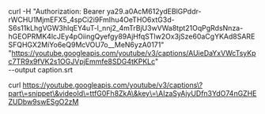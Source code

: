 curl -H "Authorization: Bearer ya29.a0AcM612ydEBlGPddr-rWCHU1MjmEFX5_4spCi2i9FmIhu4OeTHO6xtG3d-S6s11kLhgVGW3hIqEY4uT-l_nnj2_4mTrBjU3wVWa8tpt21OqPgRdsNnza-hGEOPRMK4lcJEy4pOiingQyefgy89AjHfqSTlw2Ox3jSze60aCgYKAd8SARESFQHGX2MiYo6eQ9McVOU7o__MeN6yzA0171" \
  "https://youtube.googleapis.com/youtube/v3/captions/AUieDaYxVWcTsyKpc7TR9x9fVK2s1OGJVpjEmmfe8SDG4tKPKLc" \
  --output caption.srt

curl https://youtube.googleapis.com/youtube/v3/captions\?part\=snippet\&videoId\=ttfG0Fh8ZkA\&key\=\AIzaSyAjyUDfn3YdO74nGZHEZUDbw9swESgO2zM
